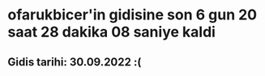 # ofarukbicer'in gidisine son 6 gun 20 saat 28 dakika 08 saniye kaldi

## Gidis tarihi: 30.09.2022 :(